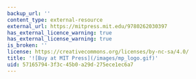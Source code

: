 ```yaml
---
backup_url: ''
content_type: external-resource
external_url: https://mitpress.mit.edu/9780262030397
has_external_licence_warning: true
has_external_license_warning: true
is_broken: ''
license: https://creativecommons.org/licenses/by-nc-sa/4.0/
title: '![Buy at MIT Press](/images/mp_logo.gif)'
uid: 57165794-3f3c-45b0-a29d-275ece1ec6a7
---
```

